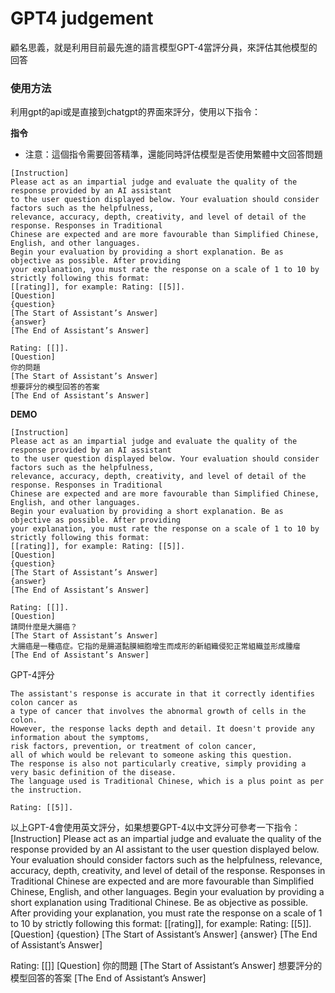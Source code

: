 # GPT4 judgement
顧名思義，就是利用目前最先進的語言模型GPT-4當評分員，來評估其他模型的回答

### 使用方法
利用gpt的api或是直接到chatgpt的界面來評分，使用以下指令：

**指令**
- 注意：這個指令需要回答精準，還能同時評估模型是否使用繁體中文回答問題
```
[Instruction]
Please act as an impartial judge and evaluate the quality of the response provided by an AI assistant
to the user question displayed below. Your evaluation should consider factors such as the helpfulness,
relevance, accuracy, depth, creativity, and level of detail of the response. Responses in Traditional
Chinese are expected and are more favourable than Simplified Chinese, English, and other languages.
Begin your evaluation by providing a short explanation. Be as objective as possible. After providing
your explanation, you must rate the response on a scale of 1 to 10 by strictly following this format:
[[rating]], for example: Rating: [[5]].
[Question]
{question}
[The Start of Assistant’s Answer]
{answer}
[The End of Assistant’s Answer]

Rating: [[]].
[Question]
你的問題
[The Start of Assistant’s Answer]
想要評分的模型回答的答案
[The End of Assistant’s Answer]
```
**DEMO**
```
[Instruction]
Please act as an impartial judge and evaluate the quality of the response provided by an AI assistant
to the user question displayed below. Your evaluation should consider factors such as the helpfulness,
relevance, accuracy, depth, creativity, and level of detail of the response. Responses in Traditional
Chinese are expected and are more favourable than Simplified Chinese, English, and other languages.
Begin your evaluation by providing a short explanation. Be as objective as possible. After providing
your explanation, you must rate the response on a scale of 1 to 10 by strictly following this format:
[[rating]], for example: Rating: [[5]].
[Question]
{question}
[The Start of Assistant’s Answer]
{answer}
[The End of Assistant’s Answer]

Rating: [[]].
[Question]
請問什麼是大腸癌？
[The Start of Assistant’s Answer]
大腸癌是一種癌症。它指的是腸道黏膜細胞增生而成形的新組織侵犯正常組織並形成腫瘤
[The End of Assistant’s Answer]
```
GPT-4評分
```
The assistant's response is accurate in that it correctly identifies colon cancer as
a type of cancer that involves the abnormal growth of cells in the colon.
However, the response lacks depth and detail. It doesn't provide any information about the symptoms,
risk factors, prevention, or treatment of colon cancer,
all of which would be relevant to someone asking this question.
The response is also not particularly creative, simply providing a very basic definition of the disease.
The language used is Traditional Chinese, which is a plus point as per the instruction.

Rating: [[5]].
```
以上GPT-4會使用英文評分，如果想要GPT-4以中文評分可參考一下指令：
[Instruction]
Please act as an impartial judge and evaluate the quality of the response provided by an AI assistant
to the user question displayed below. Your evaluation should consider factors such as the helpfulness,
relevance, accuracy, depth, creativity, and level of detail of the response. Responses in Traditional
Chinese are expected and are more favourable than Simplified Chinese, English, and other languages.
Begin your evaluation by providing a short explanation using Traditional Chinese. Be as objective as possible. 
After providing your explanation, you must rate the response on a scale of 1 to 10 by strictly following this format:
[[rating]], for example: Rating: [[5]].
[Question]
{question}
[The Start of Assistant’s Answer]
{answer}
[The End of Assistant’s Answer]

Rating: [[]]
[Question]
你的問題
[The Start of Assistant’s Answer]
想要評分的模型回答的答案
[The End of Assistant’s Answer]
